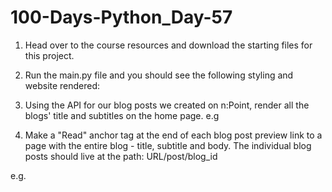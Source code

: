 # 100-Days-Python_Day-57
1. Head over to the course resources and download the starting files for this project.


2.  Run the main.py file and you should see the following styling and website rendered:


3. Using the API for our blog posts we created on n:Point, render all the blogs' title and subtitles on the home page. e.g


4. Make a "Read" anchor tag at the end of each blog post preview link to a page with the entire blog - title, subtitle and body. The individual blog posts should live at the path: URL/post/blog_id

e.g.

